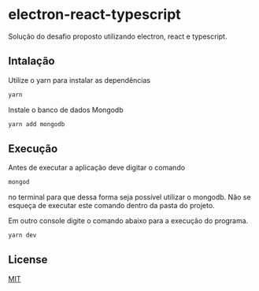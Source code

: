 # electron-react-typescript

 Solução do desafio proposto utilizando electron, react e typescript.

## Intalação

Utilize o yarn para instalar as dependências

```bash
yarn
```
Instale o banco de dados Mongodb 

```bash
yarn add mongodb    
```

## Execução
Antes de executar a aplicação deve digitar o comando


```bash
mongod
```
no terminal para que dessa forma seja possível utilizar o mongodb. Não se esqueça de executar este comando dentro da pasta do projeto.


Em outro console digite o comando abaixo para a execução do programa.

```bash
yarn dev
```

## License

[MIT](https://choosealicense.com/licenses/mit/)